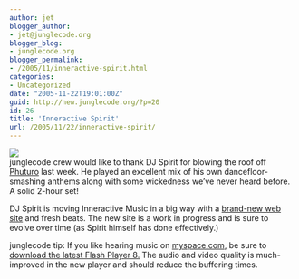 ```yaml
---
author: jet
blogger_author:
- jet@junglecode.org
blogger_blog:
- junglecode.org
blogger_permalink:
- /2005/11/inneractive-spirit.html
categories:
- Uncategorized
date: "2005-11-22T19:01:00Z"
guid: http://new.junglecode.org/?p=20
id: 26
title: 'Inneractive Spirit'
url: /2005/11/22/inneractive-spirit/
---
```


[![](https://www.junglecode.com/images/blog/spirit_logo_sm.jpg)](http://www.myspace.com/inneractive)  
junglecode crew would like to thank DJ Spirit for blowing the roof off [Phuturo](http://www.phuturo.com) last week. He played an excellent mix of his own dancefloor-smashing anthems along with some wickedness we’ve never heard before. A solid 2-hour set!

DJ Spirit is moving Inneractive Music in a big way with a [brand-new web site](http://www.myspace.com/inneractive) and fresh beats. The new site is a work in progress and is sure to evolve over time (as Spirit himself has done effectively.)

junglecode tip: If you like hearing music on [myspace.com](http://www.myspace.com), be sure to [download the latest Flash Player 8.](http://www.macromedia.com/software/flashplayer/) The audio and video quality is much-improved in the new player and should reduce the buffering times.